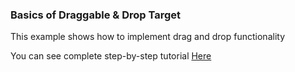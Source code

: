 ### Basics of Draggable & Drop Target

This example shows how to implement drag and drop functionality

You can see complete step-by-step tutorial [Here](https://www.instagram.com/p/CAm_d4fg_DP/?utm_source=ig_web_copy_link)
